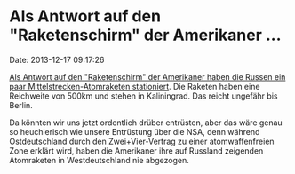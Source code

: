 Als Antwort auf den \"Raketenschirm\" der Amerikaner \...
=========================================================

Date: 2013-12-17 09:17:26

[Als Antwort auf den \"Raketenschirm\" der Amerikaner haben die Russen
ein paar Mittelstrecken-Atomraketen
stationiert](http://de.ria.ru/security_and_military/20131215/267479528.html).
Die Raketen haben eine Reichweite von 500km und stehen in Kaliningrad.
Das reicht ungefähr bis Berlin.

Da könnten wir uns jetzt ordentlich drüber entrüsten, aber das wäre
genau so heuchlerisch wie unsere Entrüstung über die NSA, denn während
Ostdeutschland durch den Zwei+Vier-Vertrag zu einer atomwaffenfreien
Zone erklärt wird, haben die Amerikaner ihre auf Russland zeigenden
Atomraketen in Westdeutschland nie abgezogen.
